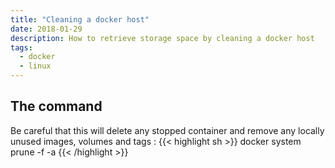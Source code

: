 ```yaml
---
title: "Cleaning a docker host"
date: 2018-01-29
description: How to retrieve storage space by cleaning a docker host
tags:
  - docker
  - linux
---
```


## The command

Be careful that this will delete any stopped container and remove any locally unused images, volumes and tags :
{{< highlight sh >}}
docker system prune -f -a
{{< /highlight >}}
